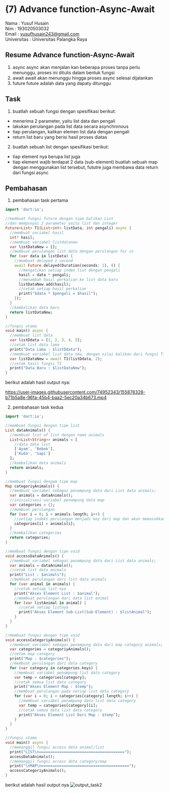 # (7) Advance function-Async-Await
Nama : Yusuf Husain <br>
Nim : 193020503032 <br>
Email : yusufhusain243@gmail.com <br>
Universitas : Universitas Palangka Raya

## Resume Advance function-Async-Await
1. async
async akan menjalan kan beberapa proses tanpa perlu menunggu, proses ini ditulis dalam bentuk fungsi
2. await
await akan menunggu hingga proses async selesai dijalankan
3. future
future adalah data yang dapaty ditunggu

## Task
1. buatlah sebuah fungsi dengan spesifikasi berikut:
- menerima 2 parameter, yaitu list data dan pengali
- lakukan perulangan pada list data secara asynchronous
- tiap perulangan, kalikan elemen list data dengan pengali
- return list baru yang berisi hasil proses diatas
2. buatlah sebuah list dengan spesifikasi berikut:
- tiap element nya berupa list juga
- tiap element wajib terdapat 2 data (sub-element)
buatlah sebuah map dengan menggunakan list tersebut, fututre juga membawa data return dari fungsi async

## Pembahasan
1. pembahasan task pertama
```dart
import 'dart:io';

//membuat fungsi future dengan tipe balikan List
//dan mempunyai 2 parameter yaitu list dan integer
Future<List> T1(List<int> listData, int pengali) async {
  //membuat variabel hasil
  int? hasil;
  //membuat variabel listdatanew
  var listDataNew = [];
  //membuat perulangan list data dengan perulangan for in
  for (var data in listData) {
    //membuat delayed 1 second
    await Future.delayed(Duration(seconds: 1), () {
      //mengalikan setiap index list dengan pengali
      hasil = data * pengali;
      //menambah hasil perkalian ke list data baru
      listDataNew.add(hasil);
      //cetak setiap hasil perkalian
      print("$data * $pengali = $hasil");
    });
  }
  //kembalikan data baru
  return listDataNew;
}

//fungsi utama
void main() async {
  //membuat list data
  var listDdata = [1, 2, 3, 4, 5];
  //cetak list data lama
  print("Data Lama : $listDdata");
  //membuat variabel list data new, dengan nilai balikan dari fungsi T1
  var listDataNew = await T1(listDdata, 2);
  //cetak hasil fungsi T1
  print("Data Baru : $listDataNew");
}
```
berikut adalah hasil output nya:

https://user-images.githubusercontent.com/74952343/155878328-b71b5a8e-96fa-45b4-baa2-5ec20a34b673.mp4

2. pembahasan task kedua
```dart
import 'dart:io';

//membuat fungsi dengan tipe list
List dataAnimals() {
  //membuat list of list dengan nama animals
  List<List<String>> animals = [
    //data data list
    ['Ayam', 'Bebek'],
    ['Kuda', 'Sapi']
  ];
  //kembalikan data animals
  return animals;
}

//membuat fungsi dengam tipe map
Map categoriyAnimals() {
  //membuat variabel sebagai penampung data dari List data animals;
  var animals = dataAnimals();
  //inisialisasi variabel penampung data map
  var categories = {};
  //membuat perulangan
  for (var i = 0; i < animals.length; i++) {
    //setiap indeks perulangan menjadi key dari map dan akan memasukkan data list animals ke masing masing key
    categories[i] = animals[i];
  }
  //kembalikan categories
  return categories;
}

//membuat fungsi dengan tipe void
void accessDataAnimals() {
  //membuat variabel sebagai penampung data dari List data animals;
  var animals = dataAnimals();
  //cetak list data animals
  print("List : $animals");
  //membuat perulangan dari list data animals
  for (var animal in animals) {
    //cetak setiap list nya
    print("Akses Element List : $animal");
    //membuat perulangan dari data list animal
    for (var listAnimal in animal) {
      //cetak setiap listnya
      print("Akses Element Sub-List(Sub-Element) : $listAnimal");
    }
  }
}

//membuat fungsi dengan tipe void
void accessCategoriyAnimals() {
  //membuat variabel sebagai penampung data dari map category animals;
  var categories = categoriyAnimals();
  //cetak map category
  print("Map : $categories");
  //membuat perulangan dari data category
  for (var category in categories.keys) {
    //membuat variabel penampung list data category
    var temp = categories[category];
    //cetak semua list data category
    print("Akses Element Map : $temp");
    //membuat perulangan pada setiap list data category
    for (var i = 0; i < categories[category].length; i++) {
      //membuat variabel penampung data list data category
      var temp = categories[category][i];
      //cetak semua data list data category
      print("Akses Element List Dari Map : $temp");
    }
  }
}

//fungsi utama
void main() async {
  //memanggil fungsi access data animal/list
  print("LIST\n======================================");
  accessDataAnimals();
  //memanggil fungsi access data category/map
  print("\nMAP\n=======================================");
  accessCategoriyAnimals();
}

```

berikut adalah hasil output nya
![output_task2](https://user-images.githubusercontent.com/74952343/155878411-e80e4b68-b36b-4350-90a9-bc1d1b2ce67f.jpeg)
